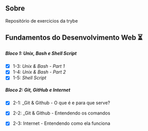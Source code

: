 ## Sobre

Repositório de exercicios da trybe


## Fundamentos do Desenvolvimento Web :hourglass_flowing_sand:

##### Bloco 1: Unix, Bash e Shell Script

- [x] 1-3: _Unix & Bash - Part 1_
- [x] 1-4: _Unix & Bash - Part 2_
- [x] 1-5: _Shell Script_

##### Bloco 2: Git, GitHub e Internet

- [x] 2-1: _Git & Github - O que é e para que serve?
- [x] 2-2: _Git & Github - Entendendo os comandos
- [x] 2-3: Internet - Entendendo como ela funciona


